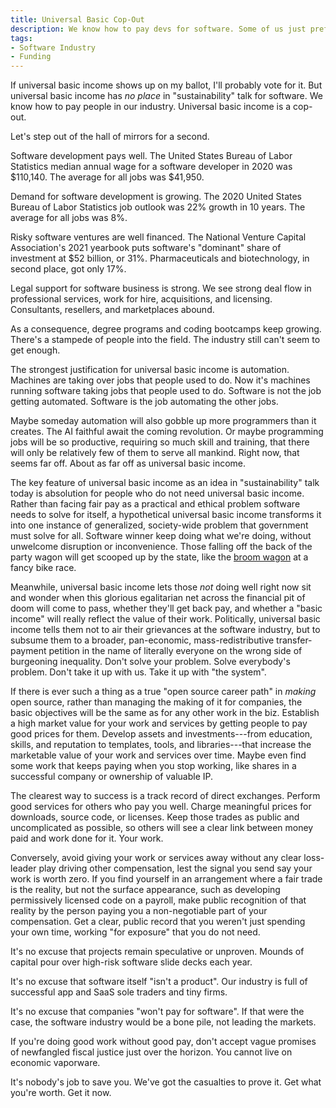 ```yaml
---
title: Universal Basic Cop-Out
description: We know how to pay devs for software. Some of us just prefer not to.
tags:
- Software Industry
- Funding
---
```


If universal basic income shows up on my ballot, I'll probably vote for it.  But universal basic income has _no place_ in "sustainability" talk for software.  We know how to pay people in our industry.  Universal basic income is a cop-out.

Let's step out of the hall of mirrors for a second.

Software development pays well.  The United States Bureau of Labor Statistics median annual wage for a software developer in 2020 was $110,140.  The average for all jobs was $41,950.

Demand for software development is growing.  The 2020 United States Bureau of Labor Statistics job outlook was 22% growth in 10 years.  The average for all jobs was 8%.

Risky software ventures are well financed.  The National Venture Capital Association's 2021 yearbook puts software's "dominant" share of investment at $52 billion, or 31%.  Pharmaceuticals and biotechnology, in second place, got only 17%.

Legal support for software business is strong.  We see strong deal flow in professional services, work for hire, acquisitions, and licensing.  Consultants, resellers, and marketplaces abound.

As a consequence, degree programs and coding bootcamps keep growing.  There's a stampede of people into the field.  The industry still can't seem to get enough.

The strongest justification for universal basic income is automation.  Machines are taking over jobs that people used to do.  Now it's machines running software taking jobs that people used to do.  Software is not the job getting automated.  Software is the job automating the other jobs.

Maybe someday automation will also gobble up more programmers than it creates.  The AI faithful await the coming revolution.  Or maybe programming jobs will be so productive, requiring so much skill and training, that there will only be relatively few of them to serve all mankind.  Right now, that seems far off.  About as far off as universal basic income.

The key feature of universal basic income as an idea in "sustainability" talk today is absolution for people who do not need universal basic income.  Rather than facing fair pay as a practical and ethical problem software needs to solve for itself, a hypothetical universal basic income transforms it into one instance of generalized, society-wide problem that government must solve for all.  Software winner keep doing what we're doing, without unwelcome disruption or inconvenience.  Those falling off the back of the party wagon will get scooped up by the state, like the [broom wagon](https://en.wikipedia.org/wiki/Broom_wagon) at a fancy bike race.

Meanwhile, universal basic income lets those _not_ doing well right now sit and wonder when this glorious egalitarian net across the financial pit of doom will come to pass, whether they'll get back pay, and whether a "basic income" will really reflect the value of their work.  Politically, universal basic income tells them not to air their grievances at the software industry, but to subsume them to a broader, pan-economic, mass-redistributive transfer-payment petition in the name of literally everyone on the wrong side of burgeoning inequality.  Don't solve your problem.  Solve everybody's problem.  Don't take it up with us.  Take it up with "the system".

If there is ever such a thing as a true "open source career path" in _making_ open source, rather than managing the making of it for companies, the basic objectives will be the same as for any other work in the biz.  Establish a high market value for your work and services by getting people to pay good prices for them.  Develop assets and investments---from education, skills, and reputation to templates, tools, and libraries---that increase the marketable value of your work and services over time.  Maybe even find some work that keeps paying when you stop working, like shares in a successful company or ownership of valuable IP.

The clearest way to success is a track record of direct exchanges.  Perform good services for others who pay you well.  Charge meaningful prices for downloads, source code, or licenses.  Keep those trades as public and uncomplicated as possible, so others will see a clear link between money paid and work done for it.  Your work.

Conversely, avoid giving your work or services away without any clear loss-leader play driving other compensation, lest the signal you send say your work is worth zero.  If you find yourself in an arrangement where a fair trade is the reality, but not the surface appearance, such as developing permissively licensed code on a payroll, make public recognition of that reality by the person paying you a non-negotiable part of your compensation.  Get a clear, public record that you weren't just spending your own time, working "for exposure" that you do not need.

It's no excuse that projects remain speculative or unproven.  Mounds of capital pour over high-risk software slide decks each year.

It's no excuse that software itself "isn't a product".  Our industry is full of successful app and SaaS sole traders and tiny firms.

It's no excuse that companies "won't pay for software".  If that were the case, the software industry would be a bone pile, not leading the markets.

If you're doing good work without good pay, don't accept vague promises of newfangled fiscal justice just over the horizon.  You cannot live on economic vaporware.

It's nobody's job to save you.  We've got the casualties to prove it.  Get what you're worth.  Get it now.
